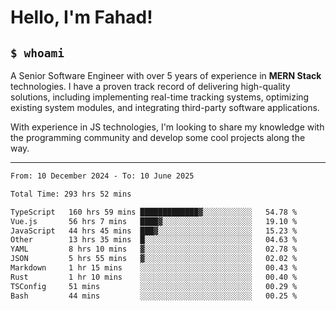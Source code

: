 <h1>Hello, I'm Fahad!</h1>

<h2><code>$ whoami</code></h2>

A Senior Software Engineer with over 5 years of experience in **MERN Stack** technologies. I have a proven track record of delivering high-quality solutions, including implementing real-time tracking systems, optimizing existing system modules, and integrating third-party software applications.

With experience in JS technologies, I'm looking to share my knowledge with the programming community and develop some cool projects along the way.

---

<!--START_SECTION:waka-->

```txt
From: 10 December 2024 - To: 10 June 2025

Total Time: 293 hrs 52 mins

TypeScript   160 hrs 59 mins █████████████▓░░░░░░░░░░░   54.78 %
Vue.js       56 hrs 7 mins   ████▓░░░░░░░░░░░░░░░░░░░░   19.10 %
JavaScript   44 hrs 45 mins  ███▓░░░░░░░░░░░░░░░░░░░░░   15.23 %
Other        13 hrs 35 mins  █░░░░░░░░░░░░░░░░░░░░░░░░   04.63 %
YAML         8 hrs 10 mins   ▓░░░░░░░░░░░░░░░░░░░░░░░░   02.78 %
JSON         5 hrs 55 mins   ▓░░░░░░░░░░░░░░░░░░░░░░░░   02.02 %
Markdown     1 hr 15 mins    ░░░░░░░░░░░░░░░░░░░░░░░░░   00.43 %
Rust         1 hr 10 mins    ░░░░░░░░░░░░░░░░░░░░░░░░░   00.40 %
TSConfig     51 mins         ░░░░░░░░░░░░░░░░░░░░░░░░░   00.29 %
Bash         44 mins         ░░░░░░░░░░░░░░░░░░░░░░░░░   00.25 %
```

<!--END_SECTION:waka-->

<!--
**heyFahad/heyFahad** is a ✨ _special_ ✨ repository because its `README.md` (this file) appears on your GitHub profile.

Here are some ideas to get you started:

- 🔭 I’m currently working on ...
- 🌱 I’m currently learning ...
- 👯 I’m looking to collaborate on ...
- 🤔 I’m looking for help with ...
- 💬 Ask me about ...
- 📫 How to reach me: ...
- 😄 Pronouns: ...
- ⚡ Fun fact: ...
-->
